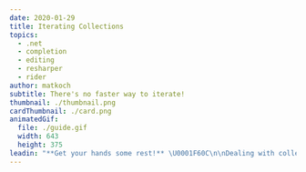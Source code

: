 ```yaml
---
date: 2020-01-29
title: Iterating Collections
topics:
  - .net
  - completion
  - editing
  - resharper
  - rider
author: matkoch
subtitle: There's no faster way to iterate!
thumbnail: ./thumbnail.png
cardThumbnail: ./card.png
animatedGif:
  file: ./guide.gif
  width: 643
  height: 375
leadin: "**Get your hands some rest!** \U0001F60C\n\nDealing with collection-like objects is easy if you have **live and postfix templates** at your finger tips. Either write `foreach` as a single word, or add `.foreach` at the end of your collection object. Then, just hit **TAB** and confirm the different hotspot variables: collection object (only live template), type name vs. `var` keyword, and the iteration variable name. In most cases, the **variable name can already be inferred** from the collection object name. Good naming pays off! \U0001F609\n\n Which way is your favorite? ⭐️\n\n### See Also\n- [Postfix Templates](https://www.jetbrains.com/help/resharper/Postfix_Templates.html)\n- [Live Templates](https://www.jetbrains.com/help/rider/Using_Live_Templates.html)\n"
---
```


